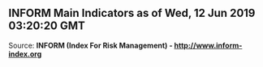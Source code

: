 ## INFORM Main Indicators as of Wed, 12 Jun 2019 03:20:20 GMT

Source: **INFORM (Index For Risk Management) - http://www.inform-index.org**
